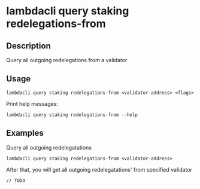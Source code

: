 # lambdacli query staking redelegations-from

## Description

Query all outgoing redelegations from a validator

## Usage

```
lambdacli query staking redelegations-from <validator-address> <flags>
```

Print help messages:
```
lambdacli query staking redelegations-from --help
```

## Examples

Query all outgoing redelegatations
```
lambdacli query staking redelegations-from <validator-address> 
```

After that, you will get all outgoing redelegatations' from specified validator
```
// TODO
```
